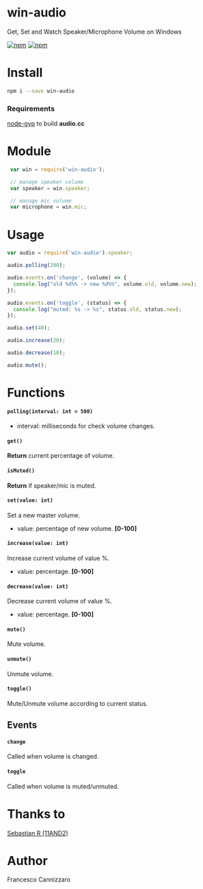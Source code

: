 # win-audio
Get, Set and Watch Speaker/Microphone Volume on Windows

[![npm](https://img.shields.io/npm/v/win-audio.svg)](https://www.npmjs.com/package/win-audio)
[![npm](https://img.shields.io/npm/dm/win-audio.svg)](https://www.npmjs.com/package/win-audio)

# Install

```sh
npm i --save win-audio
```

### Requirements
[node-gyp](https://github.com/nodejs/node-gyp#installation) to build **audio.cc**

# Module
```javascript
 var win = require('win-audio');

 // manage speaker volume
 var speaker = win.speaker;

 // manage mic volume
 var microphone = win.mic;
```

# Usage

```javascript
var audio = require('win-audio').speaker;

audio.polling(200);

audio.events.on('change', (volume) => {
  console.log("old %d%% -> new %d%%", volume.old, volume.new);
});

audio.events.on('toggle', (status) => {
  console.log("muted: %s -> %s", status.old, status.new);
});

audio.set(40);

audio.increase(20);

audio.decrease(10);

audio.mute();
```

# Functions

#### `polling(interval: int = 500)`

- interval: milliseconds for check volume changes.

#### `get()`
**Return** current percentage of volume.

#### `isMuted()`
**Return** if speaker/mic is muted.

#### `set(value: int)`

 Set a new master volume.
 
 - value: percentage of new volume. **[0-100]**

#### `increase(value: int)`

Increase current volume of value %.

- value: percentage. **[0-100]**

#### `decrease(value: int)`

Decrease current volume of value %.

- value: percentage. **[0-100]**

#### `mute()`
Mute volume.

#### `unmute()`
Unmute volume.

#### `toggle()`
Mute/Unmute volume according to current status.

## Events

#### `change`
Called when volume is changed.

#### `toggle`
Called when volume is muted/unmuted.

# Thanks to
[Sebastian R (11AND2)](https://github.com/11AND2)


# Author
Francesco Cannizzaro
